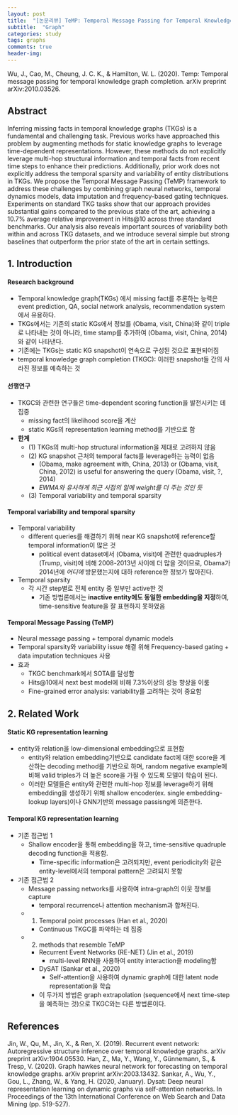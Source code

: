 ```yaml
---
layout: post
title:  "[논문리뷰] TeMP: Temporal Message Passing for Temporal Knowledge Graph Completion "
subtitle:  "Graph"
categories: study
tags: graphs
comments: true
header-img:
---
```

Wu, J., Cao, M., Cheung, J. C. K., & Hamilton, W. L. (2020). Temp: Temporal message passing for temporal knowledge graph completion. arXiv preprint arXiv:2010.03526.

## Abstract
Inferring missing facts in temporal knowledge graphs (TKGs) is a fundamental and challenging task. Previous works have approached this problem by augmenting methods for static knowledge graphs to leverage time-dependent representations. However, these methods do not explicitly leverage multi-hop structural information and temporal facts from recent time steps to enhance their predictions. Additionally, prior work does not explicitly address the temporal sparsity and variability of entity distributions in TKGs. We propose the Temporal Message Passing (TeMP) framework to address these challenges by combining graph neural networks, temporal dynamics models, data imputation and frequency-based gating techniques. Experiments on standard TKG tasks show that our approach provides substantial gains compared to the previous state of the art, achieving a 10.7% average relative improvement in Hits@10 across three standard benchmarks. Our analysis also reveals important sources of variability both within and across TKG datasets, and we introduce several simple but strong baselines that outperform the prior state of the art in certain settings.

## 1. Introduction
#### Research background
* Temporal knowledge graph(TKGs) 에서 missing fact를 추론하는 능력은 event prediction, QA, social network analysis, recommendation system에서 유용하다. 
* TKGs에서는 기존의 static KGs에서 정보를 (Obama, visit, China)와 같이 triple로 나타내는 것이 아니라, time stamp를 추가하여 (Obama, visit, China, 2014)와 같이 나타낸다. 
* 기존에는 TKGs는 static KG snapshot이 연속으로 구성된 것으로 표현되어짐 
* temporal knowledge graph completion (TKGC): 이러한 snapshot들 간의 사라진 정보를 예측하는 것

#### 선행연구
* TKGC와 관련한 연구들은 time-dependent scoring function을 발전시키는 데 집중
  * missing fact의 likelihood score을 계산
  * static KGs의 representation learning method를 기반으로 함
* **한계** 
  * (1) TKGs의 multi-hop structural information을 제대로 고려하지 않음
  * (2) KG snapshot 근처의 temporal facts를 leverage하는 능력이 없음 
    * (Obama, make agreement with, China, 2013) or (Obama, visit, China, 2012) is useful for answering the query (Obama, visit, ?, 2014)
    * *EWMA와 유사하게 최근 시점의 일에 weight를 더 주는 것인 듯*
  * (3) Temporal variability and temporal sparsity

#### Temporal variability and temporal sparsity
* Temporal variability
  * different queries를 해결하기 위해 near KG snapshot에 reference할 temporal information이 많은 것
    * political event dataset에서 (Obama, visit)에 관련한 quadruples가 (Trump, visit)에 비해 2008-2013년 사이에 더 많을 것이므로, Obama가 2014년에 _어디에_ 방문했는지에 대하 reference한 정보가 많아진다.     
* Temporal sparsity
  * 각 시간 step별로 전체 entity 중 일부만 active한 것
    * 기존 방법론에서는 **inactive entity에도 동일한 embedding을 지정**하여, time-sensitive feature을 잘 표현하지 못하였음

#### Temporal Message Passing (TeMP)
* Neural message passing + temporal dynamic models
* Temporal sparsity와 variability issue 해결 위해 Frequency-based gating + data imputation techniques 사용
* 효과
  * TKGC benchmark에서 SOTA를 달성함
  * Hits@10에서 next best model에 비해 7.3%이상의 성능 향상을 이룸
  * Fine-grained error analysis: variability를 고려하는 것이 중요함

## 2. Related Work
#### Static KG representation learning
* entity와 relation을 low-dimensional embedding으로 표현함
  * entity와 relation embedding기반으로 candidate fact에 대한 score을 계산하는 decoding method를 기반으로 하며, random negative example에 비해 valid triples가 더 높은 score을 가질 수 있도록 모델이 학습이 된다. 
  * 이러한 모델들은 entity와 관련한 multi-hop 정보를 leverage하기 위해 embedding을 생성하기 위해 shallow encoder(ex. single embedding-lookup layers)이나 GNN기반의 message passisng에 의존한다. 

#### Temporal KG representation learning
* 기존 접근법 1
  * Shallow encoder을 통해 embedding을 하고, time-sensitive quadruple decoding function을 적용함. 
    * Time-specific information은 고려되지만, event periodicity와 같은 entity-level에서의 temporal pattern은 고려되지 못함
* 기존 접근법 2
  * Message passing networks를 사용하여 intra-graph의 이웃 정보를 capture
    * temporal recurrence나 attention mechanism과 합쳐진다.
  * 1) Temporal point processes (Han et al., 2020)
    * Continuous TKGC를 파악하는 데 집중
  * 2) methods that resemble TeMP
    * Recurrent Event Networks (RE-NET) (Jin et al., 2019)
      * multi-level RNN을 사용하여 entity interaction을 modeling함 
    * DySAT (Sankar et al., 2020)
      * Self-attention을 사용하여 dynamic graph에 대한 latent node representation을 학습 
    * 이 두가지 방법은 graph extrapolation (sequence에서 next time-step을 예측하는 것)으로 TKGC와는 다른 방법론이다. 

## References
Jin, W., Qu, M., Jin, X., & Ren, X. (2019). Recurrent event network: Autoregressive structure inference over temporal knowledge graphs. arXiv preprint arXiv:1904.05530.
Han, Z., Ma, Y., Wang, Y., Günnemann, S., & Tresp, V. (2020). Graph hawkes neural network for forecasting on temporal knowledge graphs. arXiv preprint arXiv:2003.13432.
Sankar, A., Wu, Y., Gou, L., Zhang, W., & Yang, H. (2020, January). Dysat: Deep neural representation learning on dynamic graphs via self-attention networks. In Proceedings of the 13th International Conference on Web Search and Data Mining (pp. 519-527).
